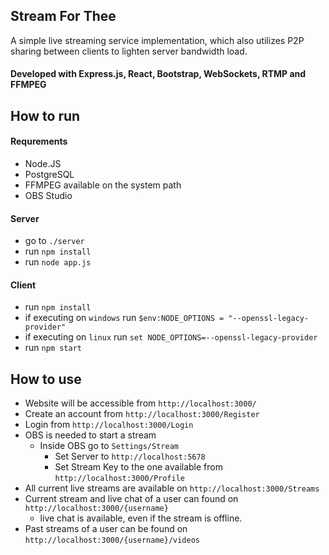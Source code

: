 ## Stream For Thee
A simple live streaming service implementation, which also utilizes P2P sharing between clients to lighten server bandwidth load.

#### Developed with Express.js, React, Bootstrap, WebSockets, RTMP and FFMPEG

## How to run

#### Requrements
- Node.JS
- PostgreSQL
- FFMPEG available on the system path
- OBS Studio

#### Server
- go to `./server`
- run `npm install`
- run `node app.js`

#### Client
- run `npm install`
- if executing on `windows` run
`$env:NODE_OPTIONS = "--openssl-legacy-provider"`
- if executing on `linux` run
`set NODE_OPTIONS=--openssl-legacy-provider`
- run `npm start`

## How to use
- Website will be accessible from `http://localhost:3000/`
- Create an account from `http://localhost:3000/Register`
- Login from `http://localhost:3000/Login`
- OBS is needed to start a stream
  - Inside OBS go to `Settings/Stream`
	- Set Server to `http://localhost:5678`
	- Set Stream Key to the one available from `http://localhost:3000/Profile`
- All current live streams are available on `http://localhost:3000/Streams`
- Current stream and live chat of a user can found on `http://localhost:3000/{username}`
  - live chat is available, even if the stream is offline.
- Past streams of a user can be found on `http://localhost:3000/{username}/videos`
